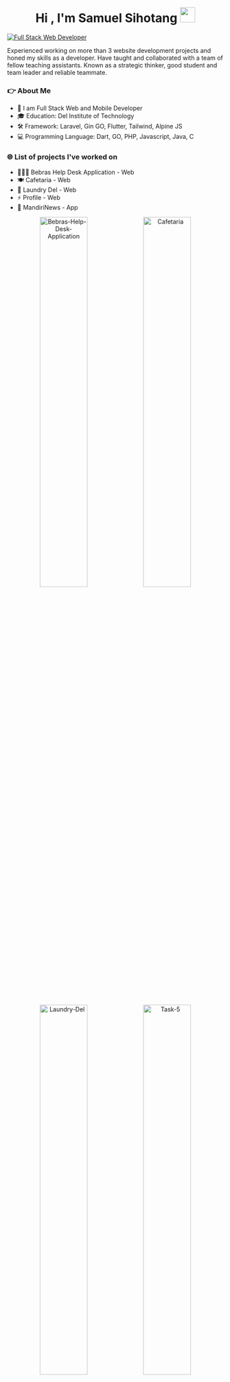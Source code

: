 <h1 align="center"><b>Hi , I'm Samuel Sihotang </b><img src="https://media.giphy.com/media/hvRJCLFzcasrR4ia7z/giphy.gif" width="35"></h1>

<a href="#portfolio"><img src="https://readme-typing-svg.demolab.com?font=Cairo+Play&color=2AA889&size=23&height=50&lines=Full Stack Web Developer;Proficient in Laravel, Gin GO, Flutter" alt="Full Stack Web Developer"/></a>

Experienced working on more than 3 website development projects and honed my skills as a developer. Have taught and collaborated with a team of fellow teaching assistants. Known as a strategic thinker, good student and team leader and reliable teammate.

<!--<a href="#my-programming-tasks">[![Top Langs](https://github-readme-stats.vercel.app/api/top-langs/?username=samuelsihotang1&theme=gotham&hide_border=true&hide=makefile)](https://github.com/anuraghazra/github-readme-stats)</a>-->

### 👉 About Me

- 🌱 I am Full Stack Web and Mobile Developer
- 🎓 Education: Del Institute of Technology
- 🛠️ Framework: Laravel, Gin GO, Flutter, Tailwind, Alpine JS
- 💻 Programming Language: Dart, GO, PHP, Javascript, Java, C


### 🌐 List of projects I've worked on

- 👨🏻‍🏫 Bebras Help Desk Application - Web
- 🍽️ Cafetaria - Web
- 🧺 Laundry Del - Web
- ⚡ Profile - Web
- 📰 MandiriNews - App

<!-- <br>
<!--   <div align="center">
   <a href="https://github.com/samuelsihotang1/Bebras-Help-Desk-Application"><img src="https://denvercoder1-github-readme-stats.vercel.app/api/pin/?username=samuelsihotang1&repo=Bebras-Help-Desk-Application&theme=gotham&hide_border=true&show_description=false" alt="Bebras-Help-Desk-Application" width="47%"></a>
  &nbsp;&nbsp;&nbsp;&nbsp;&nbsp;
  <a href="https://github.com/samuelsihotang1/QnA-Website"><img src="https://denvercoder1-github-readme-stats.vercel.app/api/pin/?username=samuelsihotang1&repo=QnA-Website&theme=gotham&hide_border=true&show_description=false" alt="QnA-Website" width="47%"></a>
  </div> -->

 <div id="portfolio" align="center">
  <a href="https://github.com/samuelsihotang1/Bebras-Help-Desk-Application"><img src="https://denvercoder1-github-readme-stats.vercel.app/api/pin/?username=samuelsihotang1&repo=Bebras-Help-Desk-Application&theme=gotham&hide_border=true&show_description=false" alt="Bebras-Help-Desk-Application" width="47%"></a>
   <a href="https://github.com/samuelsihotang1/Cafetaria"><img src="https://denvercoder1-github-readme-stats.vercel.app/api/pin/?username=samuelsihotang1&repo=Cafetaria&theme=gotham&hide_border=true&show_description=false" alt="Cafetaria" width="47%"></a>
  </div>
  
  <div align="center">
  <a href="https://github.com/samuelsihotang1/Laundry-Del"><img src="https://denvercoder1-github-readme-stats.vercel.app/api/pin/?username=samuelsihotang1&repo=Laundry-Del&theme=gotham&hide_border=true&show_description=false" alt="Laundry-Del" width="47%"></a>
   <a href="https://github.com/samuelsihotang1/task-5-pbi-btpns-SamuelChristyAngieSihotang"><img src="https://denvercoder1-github-readme-stats.vercel.app/api/pin/?username=samuelsihotang1&repo=task-5-pbi-btpns-SamuelChristyAngieSihotang&theme=gotham&hide_border=true&show_description=false" alt="Task-5" width="47%"></a>
  </div>
  
  <div align="center">
  <a href="https://github.com/samuelsihotang1/MandiriNews-App-by-Samuel-Sihotang"><img src="https://denvercoder1-github-readme-stats.vercel.app/api/pin/?username=samuelsihotang1&repo=MandiriNews-App-by-Samuel-Sihotang&theme=gotham&hide_border=true&show_description=false" alt="MandiriNews-App-by-Samuel-Sihotang" width="47%"></a>
  &nbsp;&nbsp;&nbsp;&nbsp;&nbsp;
  </div>
